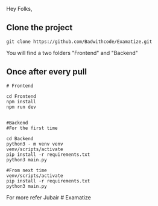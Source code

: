 Hey Folks,

## Clone the project


    git clone https://github.com/Badwithcode/Examatize.git


You will find a two folders "Frontend" and "Backend"

## Once after every pull
    # Frontend

    cd Frontend
    npm install
    npm run dev


    #Backend
    #For the first time

    cd Backend
    python3 - m venv venv
    venv/scripts/activate
    pip install -r requirements.txt
    python3 main.py
    
    #From next time
    venv/scripts/activate
    pip install -r requirements.txt
    python3 main.py



For more refer Jubair
#   E x a m a t i z e  
 